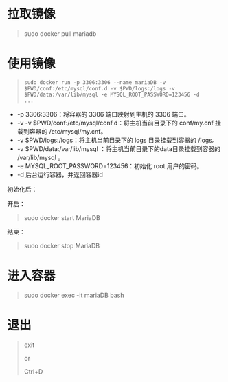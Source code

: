  # 拉取镜像

> sudo docker pull mariadb 

# 使用镜像

> ```
> sudo docker run -p 3306:3306 --name mariaDB -v $PWD/conf:/etc/mysql/conf.d -v $PWD/logs:/logs -v $PWD/data:/var/lib/mysql -e MYSQL_ROOT_PASSWORD=123456 -d 
> ...
> ```

- -p 3306:3306：将容器的 3306 端口映射到主机的 3306 端口。
- -v -v $PWD/conf:/etc/mysql/conf.d：将主机当前目录下的 conf/my.cnf 挂载到容器的 /etc/mysql/my.cnf。
- -v $PWD/logs:/logs：将主机当前目录下的 logs 目录挂载到容器的 /logs。
- -v $PWD/data:/var/lib/mysql ：将主机当前目录下的data目录挂载到容器的 /var/lib/mysql 。
- -e MYSQL_ROOT_PASSWORD=123456：初始化 root 用户的密码。
- -d 后台运行容器，并返回容器id

初始化后：

开启：

> sudo docker start MariaDB

结束：

> sudo docker stop MariaDB

# 进入容器

> sudo docker exec -it mariaDB bash



# 退出

> exit
>
> or
>
> Ctrl+D

